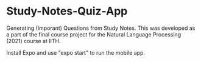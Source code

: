 # Study-Notes-Quiz-App

Generating (Imporant) Questions from Study Notes. This was developed as a part of the final course project for the Natural Language Processing (2021) course at IITH. 

Install Expo and use "expo start" to run the mobile app. 
